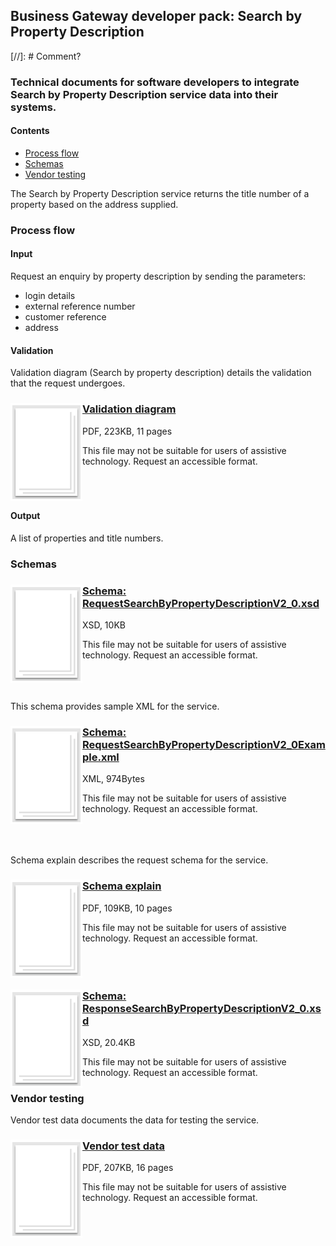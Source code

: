 ## Business Gateway developer pack: Search by Property Description
[//]: # Comment?
### Technical documents for software developers to integrate Search by Property Description service data into their systems.

#### Contents
- [Process flow](#process-flow)
- [Schemas](#schemas)
- [Vendor testing](#vendor-testing)

The Search by Property Description service returns the title number of a property based on the address supplied.

### Process flow

#### Input
Request an enquiry by property description by sending the parameters:

- login details
- external reference number
- customer reference
- address

#### Validation
Validation diagram (Search by property description) details the validation that the request undergoes.

<h3><img style="float: left;" src="../../images/file.png"> <a href="../../pdfs/services/RequestSearchbyPropertyDescriptionValidationDiagramV1_1.pdf">Validation diagram</a></h3>

PDF, 223KB, 11 pages

This file may not be suitable for users of assistive technology. Request an accessible format.
<br />
<br />
<br />
<br />

#### Output
A list of properties and title numbers.

### Schemas

<h3><img style="float: left;" src="../../images/file.png"> <a href="../../schemas/RequestSearchByPropertyDescriptionV2_0.xsd">Schema: RequestSearchByPropertyDescriptionV2_0.xsd</a></h3>

XSD, 10KB

This file may not be suitable for users of assistive technology. Request an accessible format.
<br />
<br />
<br />
<br />

This schema provides sample XML for the service.

<h3><img style="float: left;" src="../../images/file.png"> <a href="../../xml/RequestSearchByPropertyDescriptionV2_0Example.xml">Schema: RequestSearchByPropertyDescriptionV2_0Example.xml</a></h3>
XML, 974Bytes

This file may not be suitable for users of assistive technology. Request an accessible format.
<br />
<br />
<br />
<br />

Schema explain describes the request schema for the service.

<h3><img style="float: left;" src="../../images/file.png"> <a href="../../pdfs/services/RequestSearchByPropertyDescriptionV2_0SchemaExplain.pdf">Schema explain</a></h3>
PDF, 109KB, 10 pages

This file may not be suitable for users of assistive technology. Request an accessible format.
<br />
<br />
<br />
<br />

<h3><img style="float: left;" src="../../images/file.png"> <a href="../../schemas/RResponseSearchByPropertyDescriptionV2_0.xsd">Schema: ResponseSearchByPropertyDescriptionV2_0.xsd</a></h3>
XSD, 20.4KB

This file may not be suitable for users of assistive technology. Request an accessible format.

### Vendor testing

Vendor test data documents the data for testing the service.

<h3><img style="float: left;" src="../../images/file.png"> <a href="../../pdfs/services/earchByPropertyDescriptionVendorTest.pdf">Vendor test data</a></h3>
PDF, 207KB, 16 pages

This file may not be suitable for users of assistive technology. Request an accessible format.